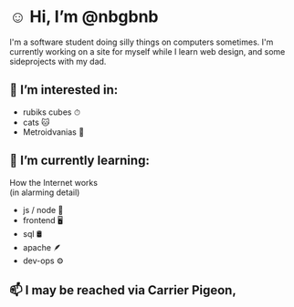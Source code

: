 # ☺️ Hi, I’m @nbgbnb  
I'm a software student doing silly things on computers sometimes. I'm currently working on a site for myself while I learn web design, and some sideprojects with my dad.

## 👀 I’m interested in: 
- rubiks cubes ⏱ 
- cats 🐱
- Metroidvanias 👾
  
## 🌱 I’m currently learning: 
How the Internet works  
(in alarming detail)
- js / node 🧩
- frontend 🖥
- sql 🛢
- apache 🪶
- dev-ops ⚙️

## 📫 I may be reached via Carrier Pigeon,

<!---
nbgbnb/nbgbnb is a ✨ special ✨ repository because its `README.md` (this file) appears on your GitHub profile.
You can click the Preview link to take a look at your changes.
--->
